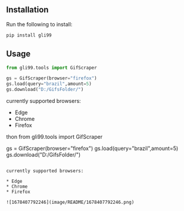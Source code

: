 ## Installation

Run the following to install:

```python
pip install gli99
```

## Usage

```python
from gli99.tools import GifScraper

gs = GifScraper(browser="firefox")
gs.load(query="brazil",amount=5)
gs.download("D:/GifsFolder/")
```

currently supported browsers:

* Edge
* Chrome
* Firefox

thon
from gli99.tools import GifScraper

gs = GifScraper(browser="firefox")
gs.load(query="brazil",amount=5)
gs.download("D:/GifsFolder/")
```

currently supported browsers:

* Edge
* Chrome
* Firefox

![1678407792246](image/README/1678407792246.png)

